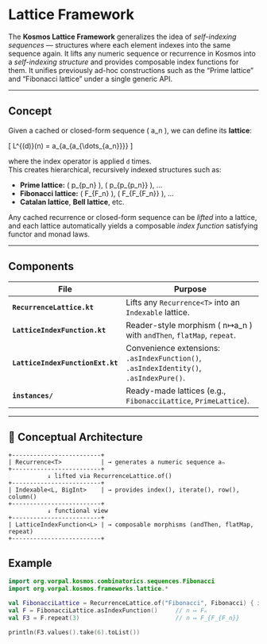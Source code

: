 # Lattice Framework

The **Kosmos Lattice Framework** generalizes the idea of *self-indexing sequences* —
structures where each element indexes into the same sequence again. It lifts any numeric sequence or recurrence in Kosmos
into a *self-indexing structure* and provides composable index functions for
them.  It unifies previously ad-hoc constructions such as the “Prime lattice”
and “Fibonacci lattice” under a single generic API.

---

## Concept

Given a cached or closed-form sequence \( a_n \), we can define its **lattice**:

\[
L^{(d)}(n) = a_{a_{a_{\dots_{a_n}}}}
\]

where the index operator is applied `d` times.  
This creates hierarchical, recursively indexed structures such as:

- **Prime lattice:** \( p_{p_n} \), \( p_{p_{p_n}} \), …
- **Fibonacci lattice:** \( F_{F_n} \), \( F_{F_{F_n}} \), …
- **Catalan lattice**, **Bell lattice**, etc.

Any cached recurrence or closed-form sequence can be *lifted* into a lattice,
and each lattice automatically yields a composable *index function* satisfying
functor and monad laws.


---

## Components

| File | Purpose |
|------|----------|
| **`RecurrenceLattice.kt`** | Lifts any `Recurrence<T>` into an `Indexable` lattice. |
| **`LatticeIndexFunction.kt`** | Reader-style morphism \( n↦a_n \) with `andThen`, `flatMap`, `repeat`. |
| **`LatticeIndexFunctionExt.kt`** | Convenience extensions: `.asIndexFunction()`, `.asIndexIdentity()`, `.asIndexPure()`. |
| **`instances/`** | Ready-made lattices (e.g., `FibonacciLattice`, `PrimeLattice`). |


---

## 🧩 Conceptual Architecture

```text
+-------------------------+
| Recurrence<T>           | → generates a numeric sequence aₙ
+-------------------------+
           ↓ lifted via RecurrenceLattice.of()
+-------------------------+
| Indexable<L, BigInt>    | → provides index(), iterate(), row(), column()
+-------------------------+
           ↓ functional view
+-------------------------+
| LatticeIndexFunction<L> | → composable morphisms (andThen, flatMap, repeat)
+-------------------------+
```

## Example

```kotlin
import org.vorpal.kosmos.combinatorics.sequences.Fibonacci
import org.vorpal.kosmos.frameworks.lattice.*

val FibonacciLattice = RecurrenceLattice.of("Fibonacci", Fibonacci) { it }
val F = FibonacciLattice.asIndexFunction()     // n ↦ Fₙ
val F3 = F.repeat(3)                           // n ↦ F_{F_{F_n}}

println(F3.values().take(6).toList())